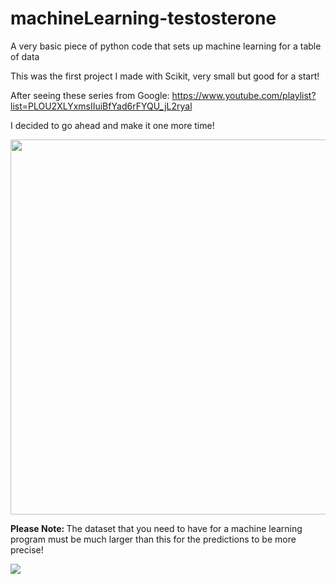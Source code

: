 # machineLearning-testosterone
A very basic piece of python code that sets up machine learning for a table of data

This was the first project I made with Scikit, very small but good for a start!

After seeing these series from Google:
https://www.youtube.com/playlist?list=PLOU2XLYxmsIIuiBfYad6rFYQU_jL2ryal

I decided to go ahead and make it one more time!

<img src="https://github.com/theiliad/machineLearning-testosterone/blob/master/screenshot.gif?raw=true" width="600" />

<b>Please Note: </b> The dataset that you need to have for a machine learning program must be much larger than this for the predictions to be more precise!

<img src="http://elitemensguide.com/assets/Normal-Testosterone-Levels-By-Age.png" />
